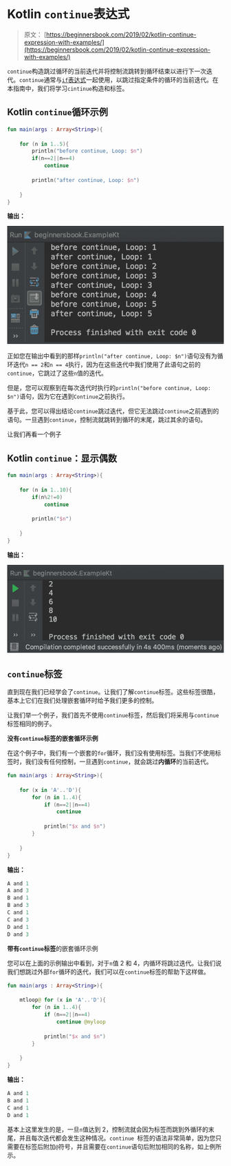 # Kotlin `continue`表达式

> 原文： [https://beginnersbook.com/2019/02/kotlin-continue-expression-with-examples/](https://beginnersbook.com/2019/02/kotlin-continue-expression-with-examples/)

`continue`构造跳过循环的当前迭代并将控制流跳转到循环结束以进行下一次迭代。`continue`通常与[`if`表达式](https://beginnersbook.com/2018/09/kotlin-if-else-expression/)一起使用，以跳过指定条件的循环的当前迭代。在本指南中，我们将学习`cintinue`构造和标签。

## Kotlin `continue`循环示例

```kotlin
fun main(args : Array<String>){

    for (n in 1..5){
        println("before continue, Loop: $n")
        if(n==2||n==4)
            continue

        println("after continue, Loop: $n")

    }
}
```

**输出：**

![Kotlin continue example](img/96fea76981b1653f58cdbfdcba593a03.jpg)

正如您在输出中看到的那样`println("after continue, Loop: $n")`语句没有为循环迭代`n == 2`和`n == 4`执行，因为在这些迭代中我们使用了此语句之前的`continue`，它跳过了这些`n`值的迭代。

但是，您可以观察到在每次迭代时执行的`println("before continue, Loop: $n")`语句，因为它在遇到`Continue`之前执行。

基于此，您可以得出结论`continue`跳过迭代，但它无法跳过`continue`之前遇到的语句。一旦遇到`continue`，控制流就跳转到循环的末尾，跳过其余的语句。

让我们再看一个例子

## Kotlin `continue`：显示偶数

```kotlin
fun main(args : Array<String>){

    for (n in 1..10){
        if(n%2!=0)
            continue

        println("$n")

    }
}
```

**输出：**

![Kotlin continue example](img/9f8de9d243d331778d61229255b0e4b8.jpg)

## `continue`标签

直到现在我们已经学会了`continue`。让我们了解`continue`标签。这些标签很酷，基本上它们在我们处理嵌套循环时给予我们更多的控制。

让我们举一个例子，我们首先不使用`continue`标签，然后我们将采用与`continue`标签相同的例子。

**没有`continue`标签的嵌套循环示例**

在这个例子中，我们有一个嵌套的`for`循环，我们没有使用标签。当我们不使用标签时，我们没有任何控制，一旦遇到`continue`，就会跳过**内循环**的当前迭代。

```kotlin
fun main(args : Array<String>){

    for (x in 'A'..'D'){
        for (n in 1..4){
            if (n==2||n==4)
                continue

            println("$x and $n")
        }

    }
}
```

**输出：**

```kotlin
A and 1
A and 3
B and 1
B and 3
C and 1
C and 3
D and 1
D and 3
```

**带有`continue`标签**的嵌套循环示例

您可以在上面的示例输出中看到，对于`n`值 2 和 4，内循环将跳过迭代。让我们说我们想跳过外部`for`循环的迭代，我们可以在`continue`标签的帮助下这样做。

```kotlin
fun main(args : Array<String>){

    mtloop@ for (x in 'A'..'D'){
        for (n in 1..4){
            if (n==2||n==4)
                continue @myloop

            println("$x and $n")
        }

    }
}
```

**输出：**

```kotlin
A and 1
B and 1
C and 1
D and 1
```

基本上这里发生的是，一旦`n`值达到 2，控制流就会因为标签而跳到外循环的末尾，并且每次迭代都会发生这种情况。`continue `标签的语法非常简单，因为您只需要在标签后附加`@`符号，并且需要在`continue`语句后附加相同的名称，如上例所示。
